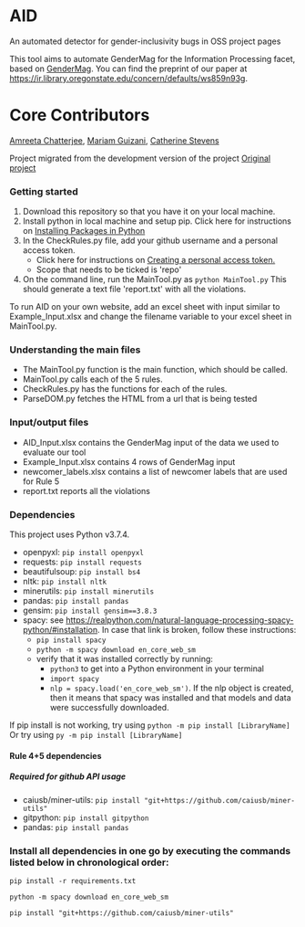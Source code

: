 # AID
An automated detector for gender-inclusivity bugs in OSS project pages

This tool aims to automate GenderMag for the Information Processing facet, based on [GenderMag](https://www.gendermag.org). You can find the preprint of our paper at https://ir.library.oregonstate.edu/concern/defaults/ws859n93g. 

# Core Contributors
[Amreeta Chatterjee](https://github.com/Amreeta-18), 
[Mariam Guizani](https://github.com/mariamgui), 
[Catherine Stevens](https://github.com/csrs)

Project migrated from the development version of the project [Original project](https://github.com/Amreeta-18/GMTool)

### Getting started

1. Download this repository so that you have it on your local machine.
2. Install python in local machine and setup pip. Click here for instructions on [Installing Packages in Python](https://packaging.python.org/tutorials/installing-packages/)
3. In the CheckRules.py file, add your github username and a personal access token.
    * Click here for instructions on [Creating a personal access token.](https://docs.github.com/en/github/authenticating-to-github/keeping-your-account-and-data-secure/creating-a-personal-access-token)
    * Scope that needs to be ticked is 'repo'
4. On the command line, run the MainTool.py as `python MainTool.py`
    This should generate a text file 'report.txt' with all the violations. 

To run AID on your own website, add an excel sheet with input similar to Example_Input.xlsx and change the filename variable to your excel sheet in MainTool.py.

### Understanding the main files
* The MainTool.py function is the main function, which should be called.
* MainTool.py calls each of the 5 rules. 
* CheckRules.py has the functions for each of the rules. 
* ParseDOM.py fetches the HTML from a url that is being tested

### Input/output files
* AID_Input.xlsx contains the GenderMag input of the data we used to evaluate our tool
* Example_Input.xlsx contains 4 rows of GenderMag input
* newcomer_labels.xlsx contains a list of newcomer labels that are used for Rule 5
* report.txt reports all the violations

### Dependencies
This project uses Python v3.7.4.

* openpyxl: `pip install openpyxl`
* requests: `pip install requests`
* beautifulsoup: `pip install bs4`
* nltk: `pip install nltk`
* minerutils: `pip install minerutils`
* pandas: `pip install pandas`
* gensim: `pip install gensim==3.8.3`
* spacy: see https://realpython.com/natural-language-processing-spacy-python/#installation. In case that link is broken, follow these instructions:
    - `pip install spacy`
    - `python -m spacy download en_core_web_sm`
    - verify that it was installed correctly by running:
        - `python3` to get into a Python environment in your terminal
        - `import spacy`
        - `nlp = spacy.load('en_core_web_sm')`. If the nlp object is created, then it means that spacy was installed and that models and data were successfully downloaded.

If pip install is not working, try using `python -m pip install [LibraryName]`
Or try using `py -m pip install [LibraryName]`

#### Rule 4+5 dependencies 
##### Required for github API usage 
* caiusb/miner-utils: `pip install "git+https://github.com/caiusb/miner-utils"`
* gitpython: `pip install gitpython`
* pandas: `pip install pandas`  

### Install all dependencies in one go by executing the commands listed below in chronological order:
`pip install -r requirements.txt`

`python -m spacy download en_core_web_sm`

`pip install "git+https://github.com/caiusb/miner-utils"`

